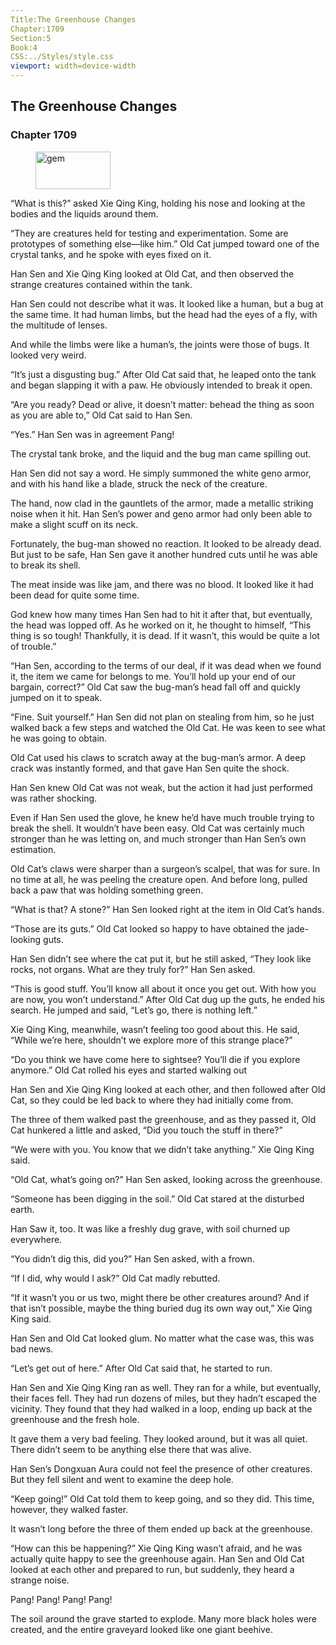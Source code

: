 ```yaml
---
Title:The Greenhouse Changes 
Chapter:1709 
Section:5 
Book:4 
CSS:../Styles/style.css 
viewport: width=device-width
---
```

  
## The Greenhouse Changes
### Chapter 1709
  
<figure>
	<img src="../Images/gem.gif" alt="gem" id="gem" width="120" height="60" />
</figure>
  

  
“What is this?” asked Xie Qing King, holding his nose and looking at the bodies and the liquids around them.

“They are creatures held for testing and experimentation. Some are prototypes of something else—like him.” Old Cat jumped toward one of the crystal tanks, and he spoke with eyes fixed on it.

Han Sen and Xie Qing King looked at Old Cat, and then observed the strange creatures contained within the tank.

Han Sen could not describe what it was. It looked like a human, but a bug at the same time. It had human limbs, but the head had the eyes of a fly, with the multitude of lenses.

And while the limbs were like a human’s, the joints were those of bugs. It looked very weird.

“It’s just a disgusting bug.” After Old Cat said that, he leaped onto the tank and began slapping it with a paw. He obviously intended to break it open.

“Are you ready? Dead or alive, it doesn’t matter: behead the thing as soon as you are able to,” Old Cat said to Han Sen.

“Yes.” Han Sen was in agreement Pang!

The crystal tank broke, and the liquid and the bug man came spilling out.

Han Sen did not say a word. He simply summoned the white geno armor, and with his hand like a blade, struck the neck of the creature.

The hand, now clad in the gauntlets of the armor, made a metallic striking noise when it hit. Han Sen’s power and geno armor had only been able to make a slight scuff on its neck.

Fortunately, the bug-man showed no reaction. It looked to be already dead. But just to be safe, Han Sen gave it another hundred cuts until he was able to break its shell.

The meat inside was like jam, and there was no blood. It looked like it had been dead for quite some time.

God knew how many times Han Sen had to hit it after that, but eventually, the head was lopped off. As he worked on it, he thought to himself, “This thing is so tough! Thankfully, it is dead. If it wasn’t, this would be quite a lot of trouble.”

“Han Sen, according to the terms of our deal, if it was dead when we found it, the item we came for belongs to me. You’ll hold up your end of our bargain, correct?” Old Cat saw the bug-man’s head fall off and quickly jumped on it to speak.

“Fine. Suit yourself.” Han Sen did not plan on stealing from him, so he just walked back a few steps and watched the Old Cat. He was keen to see what he was going to obtain.

Old Cat used his claws to scratch away at the bug-man’s armor. A deep crack was instantly formed, and that gave Han Sen quite the shock.

Han Sen knew Old Cat was not weak, but the action it had just performed was rather shocking.

Even if Han Sen used the glove, he knew he’d have much trouble trying to break the shell. It wouldn’t have been easy. Old Cat was certainly much stronger than he was letting on, and much stronger than Han Sen’s own estimation.

Old Cat’s claws were sharper than a surgeon’s scalpel, that was for sure. In no time at all, he was peeling the creature open. And before long, pulled back a paw that was holding something green.

“What is that? A stone?” Han Sen looked right at the item in Old Cat’s hands.

“Those are its guts.” Old Cat looked so happy to have obtained the jade-looking guts.

Han Sen didn’t see where the cat put it, but he still asked, “They look like rocks, not organs. What are they truly for?” Han Sen asked.

“This is good stuff. You’ll know all about it once you get out. With how you are now, you won’t understand.” After Old Cat dug up the guts, he ended his search. He jumped and said, “Let’s go, there is nothing left.”

Xie Qing King, meanwhile, wasn’t feeling too good about this. He said, “While we’re here, shouldn’t we explore more of this strange place?”

“Do you think we have come here to sightsee? You’ll die if you explore anymore.” Old Cat rolled his eyes and started walking out

Han Sen and Xie Qing King looked at each other, and then followed after Old Cat, so they could be led back to where they had initially come from.

The three of them walked past the greenhouse, and as they passed it, Old Cat hunkered a little and asked, “Did you touch the stuff in there?”

“We were with you. You know that we didn’t take anything.” Xie Qing King said.

“Old Cat, what’s going on?” Han Sen asked, looking across the greenhouse.

“Someone has been digging in the soil.” Old Cat stared at the disturbed earth.

Han Saw it, too. It was like a freshly dug grave, with soil churned up everywhere.

“You didn’t dig this, did you?” Han Sen asked, with a frown.

“If I did, why would I ask?” Old Cat madly rebutted.

“If it wasn’t you or us two, might there be other creatures around? And if that isn’t possible, maybe the thing buried dug its own way out,” Xie Qing King said.

Han Sen and Old Cat looked glum. No matter what the case was, this was bad news.

“Let’s get out of here.” After Old Cat said that, he started to run.

Han Sen and Xie Qing King ran as well. They ran for a while, but eventually, their faces fell. They had run dozens of miles, but they hadn’t escaped the vicinity. They found that they had walked in a loop, ending up back at the greenhouse and the fresh hole.

It gave them a very bad feeling. They looked around, but it was all quiet. There didn’t seem to be anything else there that was alive.

Han Sen’s Dongxuan Aura could not feel the presence of other creatures. But they fell silent and went to examine the deep hole.

“Keep going!” Old Cat told them to keep going, and so they did. This time, however, they walked faster.

It wasn’t long before the three of them ended up back at the greenhouse.

“How can this be happening?” Xie Qing King wasn’t afraid, and he was actually quite happy to see the greenhouse again. Han Sen and Old Cat looked at each other and prepared to run, but suddenly, they heard a strange noise.

Pang! Pang! Pang! Pang!

The soil around the grave started to explode. Many more black holes were created, and the entire graveyard looked like one giant beehive.